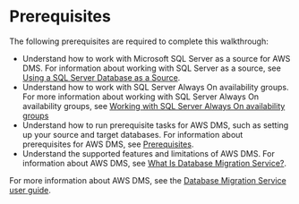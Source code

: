 # Prerequisites<a name="chap-manageddatabases.sqlserveralwayson.prerequisites"></a>

The following prerequisites are required to complete this walkthrough:
+ Understand how to work with Microsoft SQL Server as a source for AWS DMS\. For information about working with SQL Server as a source, see [Using a SQL Server Database as a Source](https://docs.aws.amazon.com/dms/latest/userguide/CHAP_Source.SQLServer.html)\.
+ Understand how to work with SQL Server Always On availability groups\. For more information about working with SQL Server Always On availability groups, see [Working with SQL Server Always On availability groups](https://docs.aws.amazon.com/dms/latest/userguide/CHAP_Source.SQLServer.html#CHAP_Source.SQLServer.AlwaysOn) 
+ Understand how to run prerequisite tasks for AWS DMS, such as setting up your source and target databases\. For information about prerequisites for AWS DMS, see [Prerequisites](https://docs.aws.amazon.com/dms/latest/userguide/CHAP_GettingStarted.Prerequisites.html)\.
+ Understand the supported features and limitations of AWS DMS\. For information about AWS DMS, see [What Is Database Migration Service?](https://docs.aws.amazon.com/dms/latest/userguide/Welcome.html)\.

For more information about AWS DMS, see the [Database Migration Service user guide](https://docs.aws.amazon.com/dms/latest/userguide/CHAP_GettingStarted.html)\.